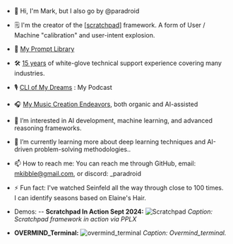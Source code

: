 - 👋 Hi, I'm Mark, but I also go by @paradroid
- 🗒️ I'm the creator of the [[scratchpad](https://github.com/para-droid-ai/scratchpad)] framework. A form of User / Machine "calibration" and user-intent explosion.
- 🧠 [My Prompt Library](https://github.com/para-droid-ai/prompt_library)
- 🛠️ [15 years](https://github.com/para-droid-ai/para-droid-ai/blob/main/mark.k.resume.2024-11-06%2020_12_18.pdf) of white-glove technical support experience covering many industries.
- 🎙️ [CLI of My Dreams](https://open.spotify.com/show/70g8H0eQTbtnZZQy8HLVnW?si=2c695034cea54d82) : My Podcast
- 🎧 [ My Music Creation Endeavors](https://soundcloud.com/mkibble33), both organic and AI-assisted
- 👀 I’m interested in AI development, machine learning, and advanced reasoning frameworks.
- 🌱 I’m currently learning more about deep learning techniques and AI-driven problem-solving methodologies..
- 📫 How to reach me: You can reach me through GitHub, email: mkibble@gmail.com, or discord: _paradroid
- ⚡ Fun fact: I've watched Seinfeld all the way through close to 100 times. I can identify seasons based on Elaine's Hair.
- Demos: 
-- **Scratchpad In Action Sept 2024:**
  ![Scratchpad](scratchpad_in_action.gif)
  *Caption: Scratchpad framework in action via PPLX*

- **OVERMIND_Terminal:**
  ![overmind_terminal](overmind_terminal.gif)
  *Caption: Overmind_terminal.*

<!---
para-droid-ai/para-droid-ai is a ✨ special ✨ repository because its `README.md` (this file) appears on your GitHub profile.
You can click the Preview link to take a look at your changes.
--->
